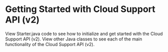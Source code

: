 # Getting Started with Cloud Support API (v2)

View Starter.java code to see how to initialize and get started with the Cloud Support API (v2). View other Java classes to see each of the main functionality of the Cloud Support API (v2).